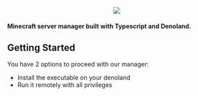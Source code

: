 <p align="center"><img src="https://github.com/genemators/betalander/raw/master/assets/repo/betacraft.png"/><h4>Minecraft server manager built with Typescript and Denoland.</h4></p>

## Getting Started

You have 2 options to proceed with our manager:

- Install the executable on your denoland
- Run it remotely with all privileges

